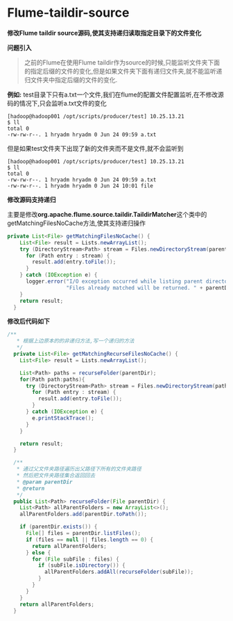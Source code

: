 # Flume-taildir-source
**修改Flume taildir source源码,使其支持递归读取指定目录下的文件变化**

**问题引入**

> 之前的Flume在使用Flume taildir作为source的时候,只能监听文件夹下面的指定后缀的文件的变化,但是如果文件夹下面有递归文件夹,就不能监听递归文件夹中指定后缀的文件的变化.

**例如:**
test目录下只有a.txt一个文件,我们在flume的配置文件配置监听,在不修改源码的情况下,只会监听a.txt文件的变化

```shell
[hadoop@hadoop001 /opt/scripts/producer/test] 10.25.13.21 
$ ll
total 0
-rw-rw-r--. 1 hryadm hryadm 0 Jun 24 09:59 a.txt
```

但是如果test文件夹下出现了新的文件夹而不是文件,就不会监听到

```shell
[hadoop@hadoop001 /opt/scripts/producer/test] 10.25.13.21 
$ ll
total 0
-rw-rw-r--. 1 hryadm hryadm 0 Jun 24 09:59 a.txt
-rw-rw-r--. 1 hryadm hryadm 0 Jun 24 10:01 file
```

**修改源码支持递归**

主要是修改**org.apache.flume.source.taildir.TaildirMatcher**这个类中的getMatchingFilesNoCache方法,使其支持递归操作

```java
private List<File> getMatchingFilesNoCache() {
    List<File> result = Lists.newArrayList();
    try (DirectoryStream<Path> stream = Files.newDirectoryStream(parentDir.toPath(), fileFilter)) {
      for (Path entry : stream) {
        result.add(entry.toFile());
      }
    } catch (IOException e) {
      logger.error("I/O exception occurred while listing parent directory. " +
                   "Files already matched will be returned. " + parentDir.toPath(), e);
    }
    return result;
  }
```

**修改后代码如下**

```java
/**
   * 根据上边原本的的非递归方法,写一个递归的方法
   */
  private List<File> getMatchingRecurseFilesNoCache() {
    List<File> result = Lists.newArrayList();

    List<Path> paths = recurseFolder(parentDir);
    for(Path path:paths){
      try (DirectoryStream<Path> stream = Files.newDirectoryStream(path, fileFilter)) {
        for (Path entry : stream) {
          result.add(entry.toFile());
        }
      } catch (IOException e) {
        e.printStackTrace();
      }
    }

    return result;
  }

  /**
   * 通过父文件夹路径遍历出父路径下所有的文件夹路径
   * 然后把文件夹路径集合返回回去
   * @param parentDir
   * @return
   */
  public List<Path> recurseFolder(File parentDir) {
    List<Path> allParentFolders = new ArrayList<>();
    allParentFolders.add(parentDir.toPath());

    if (parentDir.exists()) {
      File[] files = parentDir.listFiles();
      if (files == null || files.length == 0) {
        return allParentFolders;
      } else {
        for (File subFile : files) {
          if (subFile.isDirectory()) {
            allParentFolders.addAll(recurseFolder(subFile));
          }
        }
      }
    }
    return allParentFolders;
  }
```


